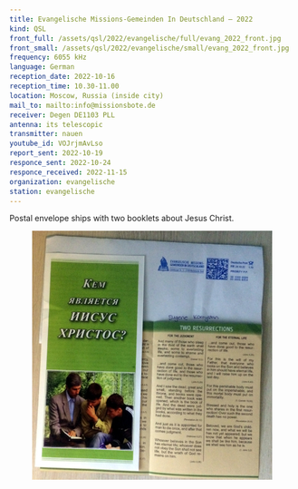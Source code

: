```yaml
---
title: Evangelische Missions-Gemeinden In Deutschland — 2022
kind: QSL
front_full: /assets/qsl/2022/evangelische/full/evang_2022_front.jpg
front_small: /assets/qsl/2022/evangelische/small/evang_2022_front.jpg
frequency: 6055 kHz
language: German
reception_date: 2022-10-16
reception_time: 10.30-11.00
location: Moscow, Russia (inside city)
mail_to: mailto:info@missionsbote.de
receiver: Degen DE1103 PLL
antenna: its telescopic
transmitter: nauen
youtube_id: VOJrjmAvLso
report_sent: 2022-10-19
responce_sent: 2022-10-24
responce_received: 2022-11-15
organization: evangelische
station: evangelische
---
```


Postal envelope ships with two booklets about Jesus Christ.

<figure>
<a href="/assets/qsl/2022/evangelische/full/evang_2022_package.jpg">
<img src="/assets/qsl/2022/evangelische/small/evang_2022_package.jpg"/>
</a>
</figure>
